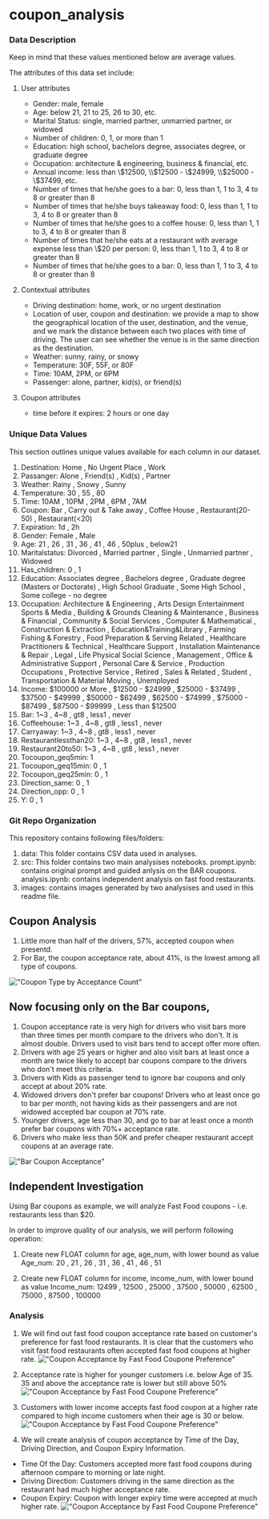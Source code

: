 # coupon_analysis

### Data Description
Keep in mind that these values mentioned below are average values.

The attributes of this data set include:
1. User attributes
    -  Gender: male, female
    -  Age: below 21, 21 to 25, 26 to 30, etc.
    -  Marital Status: single, married partner, unmarried partner, or widowed
    -  Number of children: 0, 1, or more than 1
    -  Education: high school, bachelors degree, associates degree, or graduate degree
    -  Occupation: architecture & engineering, business & financial, etc.
    -  Annual income: less than \\$12500, \\$12500 - \\$24999, \\$25000 - \\$37499, etc.
    -  Number of times that he/she goes to a bar: 0, less than 1, 1 to 3, 4 to 8 or greater than 8
    -  Number of times that he/she buys takeaway food: 0, less than 1, 1 to 3, 4 to 8 or greater
    than 8
    -  Number of times that he/she goes to a coffee house: 0, less than 1, 1 to 3, 4 to 8 or
    greater than 8
    -  Number of times that he/she eats at a restaurant with average expense less than \\$20 per
    person: 0, less than 1, 1 to 3, 4 to 8 or greater than 8
    -  Number of times that he/she goes to a bar: 0, less than 1, 1 to 3, 4 to 8 or greater than 8
    

2. Contextual attributes
    - Driving destination: home, work, or no urgent destination
    - Location of user, coupon and destination: we provide a map to show the geographical
    location of the user, destination, and the venue, and we mark the distance between each
    two places with time of driving. The user can see whether the venue is in the same
    direction as the destination.
    - Weather: sunny, rainy, or snowy
    - Temperature: 30F, 55F, or 80F
    - Time: 10AM, 2PM, or 6PM
    - Passenger: alone, partner, kid(s), or friend(s)


3. Coupon attributes
    - time before it expires: 2 hours or one day

### Unique Data Values
This section outlines unique values available for each column in our dataset. 

1. Destination: Home , No Urgent Place , Work 
2. Passanger: Alone , Friend(s) , Kid(s) , Partner 
3. Weather: Rainy , Snowy , Sunny 
4. Temperature: 30 , 55 , 80 
5. Time: 10AM , 10PM , 2PM , 6PM , 7AM 
6. Coupon: Bar , Carry out & Take away , Coffee House , Restaurant(20-50) , Restaurant(<20) 
7. Expiration: 1d , 2h 
8. Gender: Female , Male 
9. Age: 21 , 26 , 31 , 36 , 41 , 46 , 50plus , below21 
10. Maritalstatus: Divorced , Married partner , Single , Unmarried partner , Widowed 
11. Has_children: 0 , 1 
12. Education: Associates degree , Bachelors degree , Graduate degree (Masters or Doctorate) , High School Graduate , Some High School , Some college - no degree 
13. Occupation: Architecture & Engineering , Arts Design Entertainment Sports & Media , Building & Grounds Cleaning & Maintenance , Business & Financial , Community & Social Services , Computer & Mathematical , Construction & Extraction , Education&Training&Library , Farming Fishing & Forestry , Food Preparation & Serving Related , Healthcare Practitioners & Technical , Healthcare Support , Installation Maintenance & Repair , Legal , Life Physical Social Science , Management , Office & Administrative Support , Personal Care & Service , Production Occupations , Protective Service , Retired , Sales & Related , Student , Transportation & Material Moving , Unemployed 
14. Income: $100000 or More , $12500 - $24999 , $25000 - $37499 , $37500 - $49999 , $50000 - $62499 , $62500 - $74999 , $75000 - $87499 , $87500 - $99999 , Less than $12500 
15. Bar: 1~3 , 4~8 , gt8 , less1 , never 
16. Coffeehouse: 1~3 , 4~8 , gt8 , less1 , never 
17. Carryaway: 1~3 , 4~8 , gt8 , less1 , never 
18. Restaurantlessthan20: 1~3 , 4~8 , gt8 , less1 , never 
19. Restaurant20to50: 1~3 , 4~8 , gt8 , less1 , never 
20. Tocoupon_geq5min: 1 
21. Tocoupon_geq15min: 0 , 1 
22. Tocoupon_geq25min: 0 , 1 
23. Direction_same: 0 , 1 
24. Direction_opp: 0 , 1 
25. Y: 0 , 1

### Git Repo Organization
This repository contains following files/folders: 
1. data: This folder contains CSV data used in analyses.
2. src: This folder contains two main analysises notebooks. prompt.ipynb: contains original prompt and guided anlysis on the BAR coupons. analysis.ipynb: contains independent analysis on fast food restaurants.
3. images: contains images generated by two analysises and used in this readme file.


## Coupon Analysis
 1. Little more than half of the drivers, 57%,  accepted coupon when presentd. 
 2. For Bar, the coupon acceptance rate, about 41%, is the lowest among all type of coupons. 

!["Coupon Type by Acceptance Count"](./src/images/coupon_count.png)

## Now focusing only on the Bar coupons,
 1. Coupon acceptance rate is very high for drivers who visit bars more than three times per month compare to the drivers who don't. It is almost double. Drivers used to visit bars tend to accept offer more often.
 2. Drivers with age 25 years or higher and also visit bars at least once a month are twice likely to accept bar coupons compare to the drivers who don't meet this criteria.
 3. Drivers with Kids as passenger tend to ignore bar coupons and only accept at about 20% rate.
 4. Widowed drivers don't prefer bar coupons! Drivers who at least once go to bar per month, not having kids as their passengers and are not widowed accepted bar coupon at 70% rate.
 5. Younger drivers, age less than 30, and go to bar at least once a month prefer bar coupons with 70%+ acceptance rate.
 6. Drivers who make less than 50K and prefer cheaper restaurant accept coupons at an average rate.

!["Bar Coupon Acceptance"](./src/images/bar_coupon_acceptance.png)

## Independent Investigation
Using Bar coupons as example, we will analyze Fast Food coupons - i.e. restaurants less than $20.

In order to improve quality of our analysis, we will perform following operation:
1. Create new FLOAT column for age, age_num,  with lower bound as value
Age_num: 20 , 21 , 26 , 31 , 36 , 41 , 46 , 51

2. Create new FLOAT column for income, income_num, with lower bound as value
Income_num: 12499 , 12500 , 25000 , 37500 , 50000 , 62500 , 75000 , 87500 , 100000 

### Analysis
1. We will find out fast food coupon acceptance rate based on customer's preference for fast food restaurants. It is clear that the customers who visit fast food restaurants often accepted fast food coupons at higher rate.
!["Coupon Acceptance by Fast Food Coupone Preference"](./src/images/FF_coupon_acceptance_By_FF_Preference.png)

2. Acceptance rate is higher for younger customers i.e. below Age of 35. 35 and above the acceptance rate is lower but still above 50%
!["Coupon Acceptance by Fast Food Coupone Preference"](./src/images/FF_coupon_acceptance_by_Driver_Age.png)

3. Customers with lower income accepts fast food coupon at a higher rate compared to high income customers when their age is 30 or below.
!["Coupon Acceptance by Fast Food Coupone Preference"](./src/images/FF_coupon_acceptance_by_IncomeLevel.png)

4. We will create analysis of coupon acceptance by Time of the Day, Driving Direction, and Coupon Expiry Information.
- Time Of the Day: Customers accepted more fast food coupons during afternoon compare to morning or late night.
- Driving Direction: Customers driving in the same direction as the restaurant had much higher acceptance rate.
- Coupon Expiry: Coupon with longer expiry time were accepted at much higher rate.
!["Coupon Acceptance by Fast Food Coupone Preference"](./src/images/timeOfDay_DrivingDirection_Expiry_Acceptance.png)

